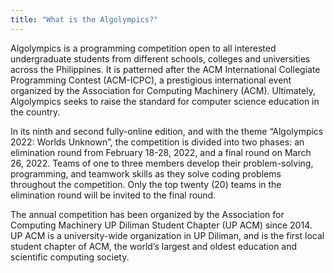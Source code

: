 ```yaml
---
title: "What is the Algolympics?"
---
```


Algolympics is a programming competition open to all interested undergraduate students from different schools, colleges and universities across the Philippines. It is patterned after the ACM International Collegiate Programming Contest (ACM-ICPC), a prestigious international event organized by the Association for Computing Machinery (ACM). Ultimately, Algolympics seeks to raise the standard for computer science education in the country.

In its ninth and second fully-online edition, and with the theme “Algolympics 2022: Worlds Unknown”, the competition is divided into two phases: an elimination round from February 18-28, 2022, and a final round on March 26, 2022. Teams of one to three members develop their problem-solving, programming, and teamwork skills as they solve coding problems throughout the competition. Only the top twenty (20) teams in the elimination round will be invited to the final round.

The annual competition has been organized by the Association for Computing Machinery UP Diliman Student Chapter (UP ACM) since 2014. UP ACM is a university-wide organization in UP Diliman, and is the first local student chapter of ACM, the world’s largest and oldest education and scientific computing society.